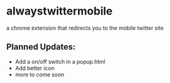 # alwaystwittermobile
a chrome extension that redirects you to the mobile twitter site 
## Planned Updates:

* Add a on/off switch in a popup.html
* Add better icon
* more to come soon
